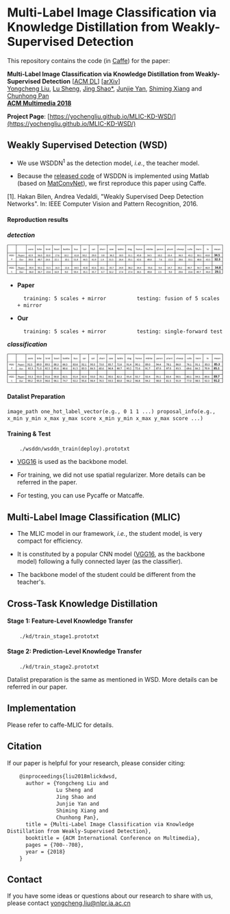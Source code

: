 Multi-Label Image Classification via Knowledge Distillation from Weakly-Supervised Detection    
===
This repository contains the code (in [Caffe](https://github.com/BVLC/caffe)) for the paper:

__Multi-Label Image Classification via Knowledge Distillation from Weakly-Supervised Detection__ [[ACM DL](https://dl.acm.org/citation.cfm?id=3240567)] [[arXiv](https://arxiv.org/abs/1809.05884)]
<br>
[Yongcheng Liu](https://www.researchgate.net/profile/Yongcheng_Liu), [Lu Sheng](https://lucassheng.github.io/), [Jing Shao*](https://amandajshao.github.io/), [Junjie Yan](http://www.cbsr.ia.ac.cn/users/jjyan/main.htm), [Shiming Xiang](https://scholar.google.com/citations?user=0ggsACEAAAAJ&hl=zh-CN) and [Chunhong Pan](http://people.ucas.ac.cn/~0005314)
<br>
[__ACM Multimedia 2018__](http://www.acmmm.org/2018/)

__Project Page__: [https://yochengliu.github.io/MLIC-KD-WSD/](https://yochengliu.github.io/MLIC-KD-WSD/)

## Weakly Supervised Detection (WSD)
 
- We use WSDDN<sup>1</sup> as the detection model, *i.e.*, the teacher model. 

- Because the [released code](https://github.com/hbilen/WSDDN) of WSDDN is implemented using Matlab (based on [MatConvNet](http://www.vlfeat.org/matconvnet/)), we first reproduce this paper using Caffe.

[1]. Hakan Bilen, Andrea Vedaldi, "Weakly Supervised Deep Detection Networks". In: IEEE Computer Vision and Pattern Recognition, 2016.

#### Reproduction results

**_detection_**  

[wsddn_det]: ./docs/images/wsddn_det.jpg
![wsddn_det]

- __Paper__ 

        training: 5 scales + mirror          testing: fusion of 5 scales + mirror

- __Our__   

        training: 5 scales + mirror          testing: single-forward test

**_classification_**

[wsddn_cls]: ./docs/images/wsddn_cls.jpg
![wsddn_cls]

#### Datalist Preparation

    image_path one_hot_label_vector(e.g., 0 1 1 ...) proposal_info(e.g., x_min y_min x_max y_max score x_min y_min x_max y_max score ...)

#### Training & Test

        ./wsddn/wsddn_train(deploy).prototxt
    
- [VGG16](http://www.robots.ox.ac.uk/~vgg/research/very_deep/) is used as the backbone model.

- For training, we did not use spatial regularizer. More details can be referred in the paper.

- For testing, you can use Pycaffe or Matcaffe.

## Multi-Label Image Classification (MLIC)
   
- The MLIC model in our framework, *i.e.*, the student model, is very compact for efficiency.

- It is constituted by a popular CNN model ([VGG16](http://www.robots.ox.ac.uk/~vgg/research/very_deep/), as the backbone model) following a fully connected layer (as the classifier).

- The backbone model of the student could be different from the teacher's.

## Cross-Task Knowledge Distillation

#### Stage 1: Feature-Level Knowledge Transfer

        ./kd/train_stage1.prototxt

#### Stage 2: Prediction-Level Knowledge Transfer

        ./kd/train_stage2.prototxt

Datalist preparation is the same as mentioned in WSD. More details can be referred in our paper.

## Implementation

Please refer to caffe-MLIC for details.

## Citation

If our paper is helpful for your research, please consider citing:   

        @inproceedings{liu2018mlickdwsd,   
          author = {Yongcheng Liu and    
                    Lu Sheng and    
                    Jing Shao and   
                    Junjie Yan and   
                    Shiming Xiang and   
                    Chunhong Pan},   
          title = {Multi-Label Image Classification via Knowledge Distillation from Weakly-Supervised Detection},   
          booktitle = {ACM International Conference on Multimedia},    
          pages = {700--708},  
          year = {2018}   
        }   

## Contact

If you have some ideas or questions about our research to share with us, please contact <yongcheng.liu@nlpr.ia.ac.cn>
